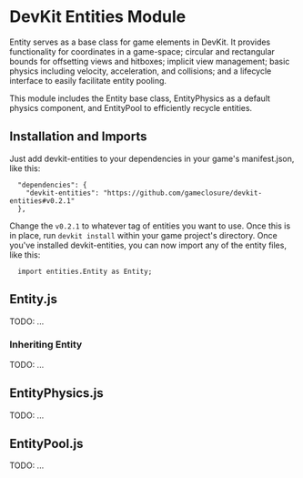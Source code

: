DevKit Entities Module
======================

Entity serves as a base class for game elements in DevKit. It provides functionality for coordinates in a game-space; circular and rectangular bounds for offsetting views and hitboxes; implicit view management; basic physics including velocity, acceleration, and collisions; and a lifecycle interface to easily facilitate entity pooling.

This module includes the Entity base class, EntityPhysics as a default physics component, and EntityPool to efficiently recycle entities.

## Installation and Imports

Just add devkit-entities to your dependencies in your game's manifest.json, like this:
```
  "dependencies": {
    "devkit-entities": "https://github.com/gameclosure/devkit-entities#v0.2.1"
  },
```

Change the `v0.2.1` to whatever tag of entities you want to use. Once this is in place, run `devkit install` within your game project's directory. Once you've installed devkit-entities, you can now import any of the entity files, like this:
```
  import entities.Entity as Entity;
```

## Entity.js

TODO: ...

### Inheriting Entity

TODO: ...

## EntityPhysics.js

TODO: ...

## EntityPool.js

TODO: ...
